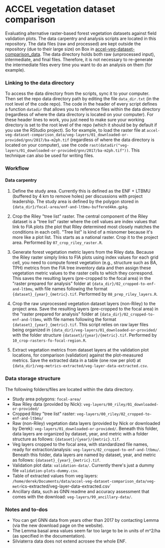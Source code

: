 # ACCEL vegetation dataset comparison

Evaluating alternative raster-based forest vegetation datasets against field validation plots. The data carpentry and analysis scripts are located in this repository. The data files (raw and processed) are kept outside the repository (due to their large size) on Box in [accel-veg-dataset-comparison_data](https://ucdavis.box.com/s/59brlcvqmj93g4yw8igonn5pyr5stn8i). The data directory holds both raw (unprocessed input), intermediate, and final files. Therefore, it is not necessary to re-generate the intermediate files every time you want to do an analysis on them (for example).

### Linking to the data directory

To access the data directory from the scripts, sync it to your computer. Then set the repo data directory path by editing the file `data_dir.txt` (in the root level of the code repo). The code in the header of every script defines a function `datadir` that allows you to reference files within the data directory (regardless of where the data directory is located on your computer). For these header lines to work, you just need to make sure your working directory is set to the root level of the repo (which it should be by default if you use the RStudio project). So for example, to load the raster file at `accel-veg-dataset-comparison_data/veg-layers/01_downloaded-or-provided/gnn/2017/ba-m2ph.tif` (regardless of where the data directory is located on your computer), use the code `rast(datadir("veg-layers/01_downloaded-or-provided/gnn/2017/ba-m2ph.tif"))`. This technique can also be used for writing files. 


### Workflow

#### Data carpentry

1. Define the study area. Currently this is defined as the ENF + LTBMU (buffered by 4 km to remove holes) per discussions with project leadership. The study area is defined by the polygon stored in `{data_dir}/focal-area/enf-and-ltbmu-buffered4km.gpkg`.

1. Crop the Riley "tree list" raster. The central component of the Riley dataset is a "tree list" raster where the cell values are index values that link to FIA plots (the plot that Riley determined most closely matches the conditions in each cell). "Tree list" is kind of a misnomer because it's more like a plot list. This starts as a national raster. Crop it to the project area. Performed by `07_crop_riley_raster.R`.

1. Generate forest vegetation metric layers from the Riley data. Because the Riley raster simply links to FIA plots using index values for each grid cell, you need to compute forest vegetation (e.g., structure such as BA, TPH) metrics from the FIA tree inventory data and then assign these vegetation metric values to the raster cells to which they correspond. This saves the resulting layers (pre-cropped to the focal area) in the "raster prepared for analysis" folder at `{data_dir}/02_cropped-to-enf-and-ltbmu`, with file names following the format `{dataset}_{year}_{metric}.tif`. Performed by `08_prep_riley_layers.R`.

1. Crop the raw unprocessed vegetation dataset layers (non-Riley) to the project area. Save the resulting layers (pre-cropped to the focal area) in the "raster prepared for analysis" folder at `{data_dir}/02_cropped-to-enf-and-ltbmu`, with file names following the format `{dataset}_{year}_{metric}.tif`. This script relies on raw layer files being organized in `{data_dir}/veg-layers/01_downloaded-or-provided/` with the folder structure `{dataset}/{year}/{metric}.tif`. Performed by `10_crop-rasters-fo-focal-region.R`.

1. Extract vegetation metrics from dataset layers at the validation plot locations, for comparison (validation) against the plot-measured metrics. Save the extracted data in a table (one row per plot) at `{data_dir}/veg-metrics-extracted/veg-layer-data-extracted.csv`.


### Data storage structure

The following folders/files are located within the data directory.

* Study area polygons: `focal-area/`
* Raw Riley data (provided by Nick): `veg-layers/00_riley/01_downloaded-or-provided/`
* Cropped Riley "tree list" raster: `veg-layers/00_riley/02_cropped-to-enf-and-ltbmu/`
* Raw (non-Riley) vegetation data layers (provided by Nick or downloaded by Derek): `veg-layers/01_downloaded-or-provided/`. Beneath this folder, data layers are organized by dataset, year, and metric with a folder structure as follows: `{dataset}/{year}/{metric}.tif`.
* Veg layers cropped to the focal area, with standardized file names, ready for extraction/analysis: `veg-layers/02_cropped-to-enf-and-ltbmu/`. Beneath this folder, data layers are named by dataset, year, and metric as follows: `{dataset}_{year}_{metric}.tif`.
* Validation plot data: `validation-data/`. Currently there's just a dummy file `validation-plots-dummy.csv`.
* Table of extracted values from veg layers: `/home/derek/Documents/data/accel-veg-dataset-comparison_data/veg-metr`ics-extracted/veg-layer-data-extracted.csv`
* Ancillary data, such as GNN readme and accuracy assessment that comes with the download: `veg-layers/99_ancillary-data/`.


### Notes and to-dos
* You can get GNN data from years other than 2017 by contacting Lemma (via the new download page on the website).
* The Lemma basal area values seem far too large to be in units of m^2/ha (as specified in the documentation).
* Silviaterra data does not extend acrosee the whole ENF.
